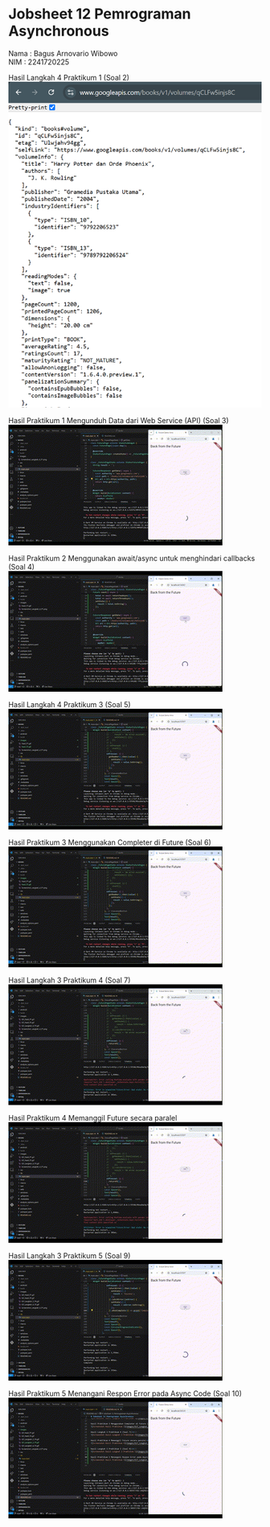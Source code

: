 # Jobsheet 12 Pemrograman Asynchronous

Nama : Bagus Arnovario Wibowo<br/>
NIM  : 2241720225<br/>

Hasil Langkah 4 Praktikum 1 (Soal 2)<br/>
![Screenshot Hasil Langkah 4 Praktikum 1](images/Screenshot_Langkah_4_P1.png)<br/>

Hasil Praktikum 1 Mengunduh Data dari Web Service (API) (Soal 3)<br/>
![Screenshot Hasil Praktikum 1](images/Gif_Hasil_P1.gif)<br/>

Hasil Praktikum 2 Menggunakan await/async untuk menghindari callbacks (Soal 4)<br/>
![Screenshot Hasil Praktikum 2](images/Gif_Hasil_P2.gif)<br/>

Hasil Langkah 4 Praktikum 3 (Soal 5)<br/>
![Screenshot Hasil Langkah 4 Praktikum 3](images/Gif_Langkah_4_P2.gif)<br/>

Hasil Praktikum 3 Menggunakan Completer di Future (Soal 6)<br/>
![Screenshot Hasil Praktikum 3](images/Gif_Langkah_4_P2.gif)<br/>

Hasil Langkah 3 Praktikum 4 (Soal 7)<br/>
![Screenshot Hasil Langkah 3 Praktikum 4](images/Gif_Langkah_3_P4.gif)<br/>

Hasil Praktikum 4 Memanggil Future secara paralel<br/>
![Screenshot Hasil Praktikum 4](images/Gif_Langkah_3_P4.gif)<br/>

Hasil Langkah 3 Praktikum 5 (Soal 9)<br/>
![Screenshot Hasil Langkah 3 Praktikum 5](images/Gif_Langkah_3_P5.gif)<br/>

Hasil Praktikum 5 Menangani Respon Error pada Async Code (Soal 10)
![Screenshot Hasil Praktikum 5](images/Gif_Hasil_P5.gif)<br/>

